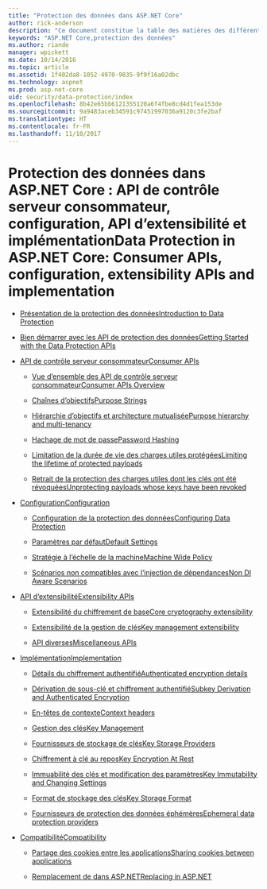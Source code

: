 ```yaml
---
title: "Protection des données dans ASP.NET Core"
author: rick-anderson
description: "Ce document constitue la table des matières des différentes rubriques relatives à la protection des données ASP.NET Core."
keywords: "ASP.NET Core,protection des données"
ms.author: riande
manager: wpickett
ms.date: 10/14/2016
ms.topic: article
ms.assetid: 1f402da8-1052-4970-9835-9f9f16a02dbc
ms.technology: aspnet
ms.prod: asp.net-core
uid: security/data-protection/index
ms.openlocfilehash: 8b42e65bb6121355120a6f4fbe8cd4d1fea153de
ms.sourcegitcommit: 9a9483aceb34591c97451997036a9120c3fe2baf
ms.translationtype: HT
ms.contentlocale: fr-FR
ms.lasthandoff: 11/10/2017
---
```

# <a name="data-protection-in-aspnet-core-consumer-apis-configuration-extensibility-apis-and-implementation"></a><span data-ttu-id="03703-104">Protection des données dans ASP.NET Core : API de contrôle serveur consommateur, configuration, API d’extensibilité et implémentation</span><span class="sxs-lookup"><span data-stu-id="03703-104">Data Protection in ASP.NET Core: Consumer APIs, configuration, extensibility APIs and implementation</span></span>

* [<span data-ttu-id="03703-105">Présentation de la protection des données</span><span class="sxs-lookup"><span data-stu-id="03703-105">Introduction to Data Protection</span></span>](introduction.md)

* [<span data-ttu-id="03703-106">Bien démarrer avec les API de protection des données</span><span class="sxs-lookup"><span data-stu-id="03703-106">Getting Started with the Data Protection APIs</span></span>](using-data-protection.md)

* [<span data-ttu-id="03703-107">API de contrôle serveur consommateur</span><span class="sxs-lookup"><span data-stu-id="03703-107">Consumer APIs</span></span>](consumer-apis/index.md)

  * [<span data-ttu-id="03703-108">Vue d’ensemble des API de contrôle serveur consommateur</span><span class="sxs-lookup"><span data-stu-id="03703-108">Consumer APIs Overview</span></span>](consumer-apis/overview.md)

  * [<span data-ttu-id="03703-109">Chaînes d’objectifs</span><span class="sxs-lookup"><span data-stu-id="03703-109">Purpose Strings</span></span>](consumer-apis/purpose-strings.md)

  * [<span data-ttu-id="03703-110">Hiérarchie d’objectifs et architecture mutualisée</span><span class="sxs-lookup"><span data-stu-id="03703-110">Purpose hierarchy and multi-tenancy</span></span>](consumer-apis/purpose-strings-multitenancy.md)

  * [<span data-ttu-id="03703-111">Hachage de mot de passe</span><span class="sxs-lookup"><span data-stu-id="03703-111">Password Hashing</span></span>](consumer-apis/password-hashing.md)

  * [<span data-ttu-id="03703-112">Limitation de la durée de vie des charges utiles protégées</span><span class="sxs-lookup"><span data-stu-id="03703-112">Limiting the lifetime of protected payloads</span></span>](consumer-apis/limited-lifetime-payloads.md)

  * [<span data-ttu-id="03703-113">Retrait de la protection des charges utiles dont les clés ont été révoquées</span><span class="sxs-lookup"><span data-stu-id="03703-113">Unprotecting payloads whose keys have been revoked</span></span>](consumer-apis/dangerous-unprotect.md)

* [<span data-ttu-id="03703-114">Configuration</span><span class="sxs-lookup"><span data-stu-id="03703-114">Configuration</span></span>](configuration/index.md)

  * [<span data-ttu-id="03703-115">Configuration de la protection des données</span><span class="sxs-lookup"><span data-stu-id="03703-115">Configuring Data Protection</span></span>](configuration/overview.md)

  * [<span data-ttu-id="03703-116">Paramètres par défaut</span><span class="sxs-lookup"><span data-stu-id="03703-116">Default Settings</span></span>](configuration/default-settings.md)

  * [<span data-ttu-id="03703-117">Stratégie à l’échelle de la machine</span><span class="sxs-lookup"><span data-stu-id="03703-117">Machine Wide Policy</span></span>](configuration/machine-wide-policy.md)

  * [<span data-ttu-id="03703-118">Scénarios non compatibles avec l’injection de dépendances</span><span class="sxs-lookup"><span data-stu-id="03703-118">Non DI Aware Scenarios</span></span>](configuration/non-di-scenarios.md)

* [<span data-ttu-id="03703-119">API d’extensibilité</span><span class="sxs-lookup"><span data-stu-id="03703-119">Extensibility APIs</span></span>](extensibility/index.md)

  * [<span data-ttu-id="03703-120">Extensibilité du chiffrement de base</span><span class="sxs-lookup"><span data-stu-id="03703-120">Core cryptography extensibility</span></span>](extensibility/core-crypto.md)

  * [<span data-ttu-id="03703-121">Extensibilité de la gestion de clés</span><span class="sxs-lookup"><span data-stu-id="03703-121">Key management extensibility</span></span>](extensibility/key-management.md)

  * [<span data-ttu-id="03703-122">API diverses</span><span class="sxs-lookup"><span data-stu-id="03703-122">Miscellaneous APIs</span></span>](extensibility/misc-apis.md)

* [<span data-ttu-id="03703-123">Implémentation</span><span class="sxs-lookup"><span data-stu-id="03703-123">Implementation</span></span>](implementation/index.md)

  * [<span data-ttu-id="03703-124">Détails du chiffrement authentifié</span><span class="sxs-lookup"><span data-stu-id="03703-124">Authenticated encryption details</span></span>](implementation/authenticated-encryption-details.md)

  * [<span data-ttu-id="03703-125">Dérivation de sous-clé et chiffrement authentifié</span><span class="sxs-lookup"><span data-stu-id="03703-125">Subkey Derivation and Authenticated Encryption</span></span>](implementation/subkeyderivation.md)

  * [<span data-ttu-id="03703-126">En-têtes de contexte</span><span class="sxs-lookup"><span data-stu-id="03703-126">Context headers</span></span>](implementation/context-headers.md)

  * [<span data-ttu-id="03703-127">Gestion des clés</span><span class="sxs-lookup"><span data-stu-id="03703-127">Key Management</span></span>](implementation/key-management.md)

  * [<span data-ttu-id="03703-128">Fournisseurs de stockage de clés</span><span class="sxs-lookup"><span data-stu-id="03703-128">Key Storage Providers</span></span>](implementation/key-storage-providers.md)

  * [<span data-ttu-id="03703-129">Chiffrement à clé au repos</span><span class="sxs-lookup"><span data-stu-id="03703-129">Key Encryption At Rest</span></span>](implementation/key-encryption-at-rest.md)

  * [<span data-ttu-id="03703-130">Immuabilité des clés et modification des paramètres</span><span class="sxs-lookup"><span data-stu-id="03703-130">Key Immutability and Changing Settings</span></span>](implementation/key-immutability.md)

  * [<span data-ttu-id="03703-131">Format de stockage des clés</span><span class="sxs-lookup"><span data-stu-id="03703-131">Key Storage Format</span></span>](implementation/key-storage-format.md)

  * [<span data-ttu-id="03703-132">Fournisseurs de protection des données éphémères</span><span class="sxs-lookup"><span data-stu-id="03703-132">Ephemeral data protection providers</span></span>](implementation/key-storage-ephemeral.md)

* [<span data-ttu-id="03703-133">Compatibilité</span><span class="sxs-lookup"><span data-stu-id="03703-133">Compatibility</span></span>](compatibility/index.md)

  * [<span data-ttu-id="03703-134">Partage des cookies entre les applications</span><span class="sxs-lookup"><span data-stu-id="03703-134">Sharing cookies between applications</span></span>](compatibility/cookie-sharing.md)

  * [<span data-ttu-id="03703-135">Remplacement de <machineKey> dans ASP.NET</span><span class="sxs-lookup"><span data-stu-id="03703-135">Replacing <machineKey> in ASP.NET</span></span>](compatibility/replacing-machinekey.md)
